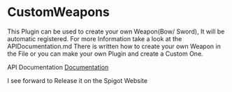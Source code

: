 # CustomWeapons

This Plugin can be used to create your own Weapon(Bow/ Sword), It will be automatic registered. For more Information take a look at the APIDocumentation.md
There is written how to create your own Weapon in the File or you can make your own Plugin and create a Custom One.


API Documentation
<a href="APIDocumentation.md">Documentation</a>

I see forward to Release it on the Spigot Website